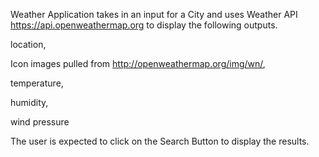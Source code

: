 Weather Application takes in an input for a City and uses Weather API
https://api.openweathermap.org to display the following outputs.

location,

Icon images pulled from http://openweathermap.org/img/wn/,

temperature,

humidity,

wind pressure

The user is expected to click on the Search Button to display the results.

